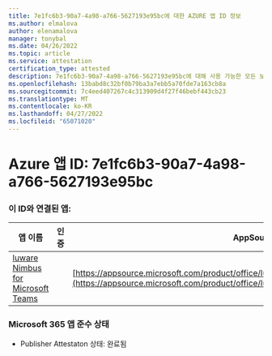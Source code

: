 ```yaml
---
title: 7e1fc6b3-90a7-4a98-a766-5627193e95bc에 대한 AZURE 앱 ID 정보
ms.author: elmalova
author: elenamalova
manager: tonybal
ms.date: 04/26/2022
ms.topic: article
ms.service: attestation
certification_type: attested
description: 7e1fc6b3-90a7-4a98-a766-5627193e95bc에 대해 사용 가능한 모든 보안 및 규정 준수 정보입니다.
ms.openlocfilehash: 13babd8c32bf0b79ba3a7ebb5a70fde7a163cb8a
ms.sourcegitcommit: 7c4eed407267c4c313909d4f27f46bebf443cb23
ms.translationtype: MT
ms.contentlocale: ko-KR
ms.lasthandoff: 04/27/2022
ms.locfileid: "65071020"
---
```

# <a name="azure-app-id-7e1fc6b3-90a7-4a98-a766-5627193e95bc"></a>Azure 앱 ID: 7e1fc6b3-90a7-4a98-a766-5627193e95bc


### <a name="apps-associated-with-this-id"></a>이 ID와 연결된 앱:
| **앱 이름** | **인증** | **AppSource에서 보기** |
|--------------|---------------|-----------------------|
| [luware Nimbus for Microsoft Teams](../forward/luwareagzurich.advanced_routing_azure_marketplace.md) |  | [https://appsource.microsoft.com/product/office/luwareagzurich.advanced_routing_azure_marketplace](https://appsource.microsoft.com/product/office/luwareagzurich.advanced_routing_azure_marketplace) |

### <a name="microsoft-365-app-compliance-status"></a>Microsoft 365 앱 준수 상태
- Publisher Attestaton 상태: 완료됨
